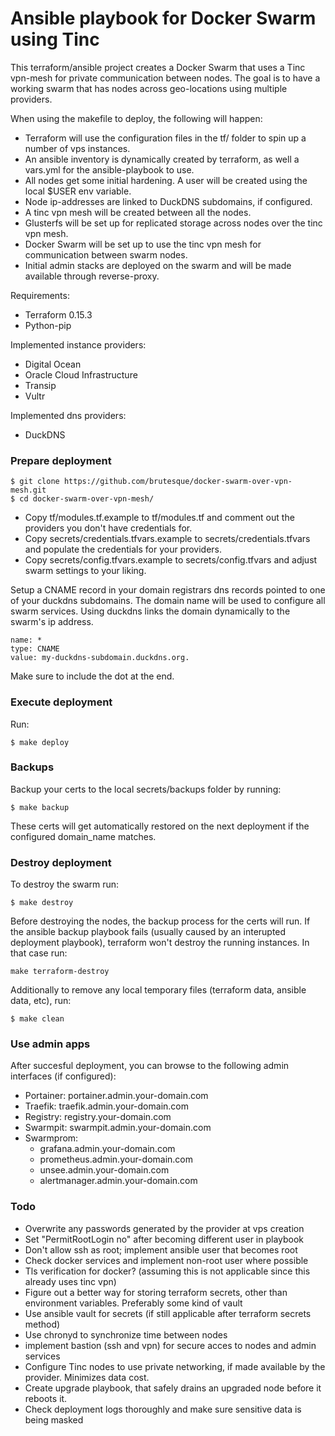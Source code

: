 # Ansible playbook for Docker Swarm using Tinc
This terraform/ansible project creates a Docker Swarm that uses a Tinc vpn-mesh for private communication between nodes. 
The goal is to have a working swarm that has nodes across geo-locations using multiple providers.

When using the makefile to deploy, the following will happen:
- Terraform will use the configuration files in the tf/ folder to spin up a number of vps instances.
- An ansible inventory is dynamically created by terraform, as well a vars.yml for the ansible-playbook to use.
- All nodes get some initial hardening. A user will be created using the local $USER env variable.
- Node ip-addresses are linked to DuckDNS subdomains, if configured.
- A tinc vpn mesh will be created between all the nodes.
- Glusterfs will be set up for replicated storage across nodes over the tinc vpn mesh.
- Docker Swarm will be set up to use the tinc vpn mesh for communication between swarm nodes.
- Initial admin stacks are deployed on the swarm and will be made available through reverse-proxy.

Requirements:
- Terraform 0.15.3
- Python-pip

Implemented instance providers:
- Digital Ocean
- Oracle Cloud Infrastructure
- Transip
- Vultr

Implemented dns providers:
- DuckDNS

### Prepare deployment

```
$ git clone https://github.com/brutesque/docker-swarm-over-vpn-mesh.git
$ cd docker-swarm-over-vpn-mesh/
```

- Copy tf/modules.tf.example to tf/modules.tf and comment out the providers you don't have credentials for.
- Copy secrets/credentials.tfvars.example to secrets/credentials.tfvars and populate the credentials for your providers.
- Copy secrets/config.tfvars.example to secrets/config.tfvars and adjust swarm settings to your liking.

Setup a CNAME record in your domain registrars dns records pointed to one of your duckdns subdomains. The domain name will be used to configure all swarm services. Using duckdns links the domain dynamically to the swarm's ip address.
```
name: *
type: CNAME
value: my-duckdns-subdomain.duckdns.org.
```
Make sure to include the dot at the end.

### Execute deployment

Run:
```
$ make deploy
```

### Backups

Backup your certs to the local secrets/backups folder by running:
```
$ make backup
```
These certs will get automatically restored on the next deployment if the configured domain_name matches.

### Destroy deployment

To destroy the swarm run:
```
$ make destroy
```
Before destroying the nodes, the backup process for the certs will run.
If the ansible backup playbook fails (usually caused by an interupted deployment playbook), terraform won't destroy the running instances. In that case run:
```
make terraform-destroy
```

Additionally to remove any local temporary files (terraform data, ansible data, etc), run:
```
$ make clean
```

### Use admin apps

After succesful deployment, you can browse to the following admin interfaces (if configured):

- Portainer: portainer.admin.your-domain.com
- Traefik: traefik.admin.your-domain.com
- Registry: registry.your-domain.com
- Swarmpit: swarmpit.admin.your-domain.com
- Swarmprom:
    - grafana.admin.your-domain.com
    - prometheus.admin.your-domain.com
    - unsee.admin.your-domain.com
    - alertmanager.admin.your-domain.com

### Todo
- Overwrite any passwords generated by the provider at vps creation
- Set "PermitRootLogin no" after becoming different user in playbook
- Don't allow ssh as root; implement ansible user that becomes root
- Check docker services and implement non-root user where possible
- Tls verification for docker? (assuming this is not applicable since this already uses tinc vpn)
- Figure out a better way for storing terraform secrets, other than environment variables. Preferably some kind of vault
- Use ansible vault for secrets (if still applicable after terraform secrets method)
- Use chronyd to synchronize time between nodes
- implement bastion (ssh and vpn) for secure acces to nodes and admin services
- Configure Tinc nodes to use private networking, if made available by the provider. Minimizes data cost.
- Create upgrade playbook, that safely drains an upgraded node before it reboots it.
- Check deployment logs thoroughly and make sure sensitive data is being masked
